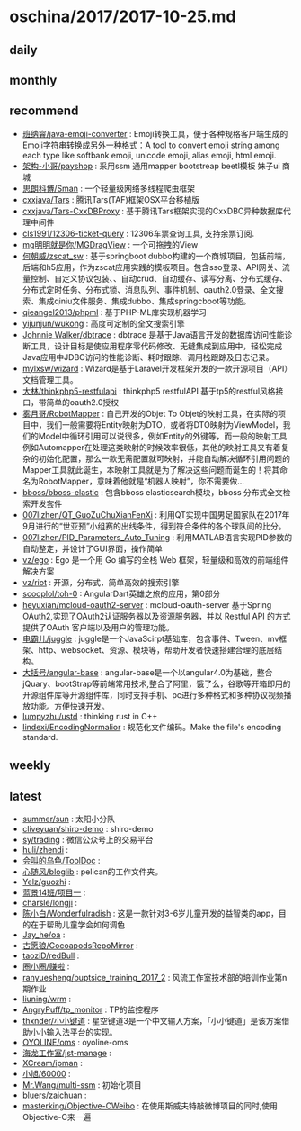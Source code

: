 # oschina/2017/2017-10-25.md



## daily



## monthly



## recommend

- [班纳睿/java-emoji-converter](http://git.oschina.net/binary/java-emoji-converter) : Emoji转换工具，便于各种规格客户端生成的Emoji字符串转换成另外一种格式：A tool to convert emoji string among each type like softbank emoji, unicode emoji, alias emoji, html emoji.
- [架构-小哥/payshop](http://git.oschina.net/JiaGou-XiaoGe/payshop) : 采用ssm 通用mapper bootstreap beetl模板 妹子ui 商城
- [思朗科博/Sman](http://git.oschina.net/slkb/Sman) : 一个轻量级网络多线程爬虫框架
- [cxxjava/Tars](http://git.oschina.net/cxxjava/Tars) : 腾讯Tars(TAF)框架OSX平台移植版
- [cxxjava/Tars-CxxDBProxy](http://git.oschina.net/cxxjava/Tars-CxxDBProxy) : 基于腾讯Tars框架实现的CxxDBC异种数据库代理中间件
- [cls1991/12306-ticket-query](http://git.oschina.net/cls1991/12306-ticket-query) : 12306车票查询工具, 支持余票订阅.
- [mg明明就是你/MGDragView](http://git.oschina.net/mg13750525922/MGDragView) : 一个可拖拽的View
- [何朝威/zscat_sw](http://git.oschina.net/redwei/zscat_sw) : 基于springboot dubbo构建的一个商城项目，包括前端，后端和h5应用，作为zscat应用实践的模板项目。包含sso登录、API网关、流量控制、自定义协议包装、、自动crud、自动缓存、读写分离、分布式缓存、分布式定时任务、分布式锁、消息队列、事件机制、oauth2.0登录、全文搜索、集成qiniu文件服务、集成dubbo、集成springcboot等功能。
- [qieangel2013/phpml](http://git.oschina.net/qieangel2013/phpml) : 基于PHP-ML库实现机器学习
- [yijunjun/wukong](http://git.oschina.net/yijunjun/wukong) : 高度可定制的全文搜索引擎
- [Johnnie Walker/dbtrace](http://git.oschina.net/johnnie_walker/dbtrace) : dbtrace 是基于Java语言开发的数据库访问性能诊断工具，设计目标是使应用程序零代码修改、无缝集成到应用中，轻松完成Java应用中JDBC访问的性能诊断、耗时跟踪、调用栈跟踪及日志记录。
- [mylxsw/wizard](http://git.oschina.net/orionis/wizard) : Wizard是基于Laravel开发框架开发的一款开源项目（API）文档管理工具。
- [大林/thinkphp5-restfulapi](http://git.oschina.net/leslin/thinkphp5-restfulapi) : thinkphp5 restfulAPI 基于tp5的restful风格接口，带简单的oauth2.0授权
- [雾月哥/RobotMapper](http://git.oschina.net/wuyuege/RobotMapper) : 自己开发的Objet To Objet的映射工具，在实际的项目中，我们一般需要将Entity映射为DTO，或者将DTO映射为ViewModel，我们的Model中循环引用可以说很多，例如Entity的外键等，而一般的映射工具例如Automapper在处理这类映射的时候效率很低，其他的映射工具又有着复杂的初始化配置，那么一款无需配置就可映射，并能自动解决循环引用问题的Mapper工具就此诞生，本映射工具就是为了解决这些问题而诞生的！将其命名为RobotMapper，意味着他就是“机器人映射”，你不需要做...
- [bboss/bboss-elastic](http://git.oschina.net/bboss/bboss-elastic) : 包含bboss elasticsearch模块，bboss 分布式全文检索开发套件
- [007lizhen/QT_GuoZuChuXianFenXi](http://git.oschina.net/git-lizhen/QT_GuoZuChuXianFenXi) : 利用QT实现中国男足国家队在2017年9月进行的“世亚预”小组赛的出线条件，得到符合条件的各个球队间的比分。
- [007lizhen/PID_Parameters_Auto_Tuning](http://git.oschina.net/git-lizhen/PID_Parameters_Auto_Tuning) : 利用MATLAB语言实现PID参数的自动整定，并设计了GUI界面，操作简单
- [vz/ego](http://git.oschina.net/veni0/ego) : Ego 是一个用 Go 编写的全栈 Web 框架，轻量级和高效的前端组件解决方案
- [vz/riot](http://git.oschina.net/veni0/riot) : 开源，分布式，简单高效的搜索引擎
- [scooplol/toh-0](http://git.oschina.net/scooplolwiki/toh-0) : AngularDart英雄之旅的应用，第0部分
- [heyuxian/mcloud-oauth2-server](http://git.oschina.net/black-c/mcloud-oauth-server) : mcloud-oauth-server 基于Spring OAuth2,实现了OAuth2认证服务器以及资源服务器，并以 Restful API 的方式提供了OAuth 客户端以及用户的管理功能。
- [电霸儿/juggle](http://git.oschina.net/dianbaer/basic) : juggle是一个JavaScirpt基础库，包含事件、Tween、mv框架、http、websocket、资源、模块等，帮助开发者快速搭建合理的底层结构。
- [大括号/angular-base](http://git.oschina.net/lovepeng/angluar-base) : angular-base是一个以angular4.0为基础，整合jQuary、bootStrap等前端常用技术,整合了阿里，饿了么，谷歌等开箱即用的开源组件库等开源组件库，同时支持手机、pc进行多种格式和多种协议视频播放功能。方便快速开发。
- [lumpyzhu/ustd](http://git.oschina.net/lumpyzhu/ustd) : thinking rust in C++
- [lindexi/EncodingNormalior](http://git.oschina.net/lindexi/EncodingNormalior) : 规范化文件编码。Make the file's encoding standard.


## weekly



## latest

- [summer/sun](http://git.oschina.net/ZK350746702/sun) : 太阳小分队
- [cliveyuan/shiro-demo](http://git.oschina.net/cliveyuan/shiro-demo) : shiro-demo
- [sy/trading](http://git.oschina.net/shanyou6/trading) : 微信公众号上的交易平台
- [huli/zhendi](http://git.oschina.net/alaye/zhendi) : 
- [会叫的乌龟/ToolDoc](http://git.oschina.net/strongduck/ToolDoc) : 
- [心随风/bloglib](http://git.oschina.net/panhaoyu/bloglib) : pelican的工作文件夹。
- [Yelz/guozhi](http://git.oschina.net/qyzyh/guozhi) : 
- [蓝景14班/项目一](http://git.oschina.net/bluej14/XiangMuYi) : 
- [charsle/longji](http://git.oschina.net/charsle/longji) : 
- [陈小白/Wonderfulradish](http://git.oschina.net/lovestarrys/Wonderfulradish) : 这是一款针对3-6岁儿童开发的益智类的app，目的在于帮助儿童学会如何调色
- [Jay_he/oa](http://git.oschina.net/Jay_he/oa) : 
- [古愿狼/CocoapodsRepoMirror](http://git.oschina.net/moshiwu/CocoapodsRepoMirror) : 
- [taoziD/redBull](http://git.oschina.net/taoziD/redBull) : 
- [圈小圈/赚啦](http://git.oschina.net/Clovis/ZhuanLa) : 
- [ranyuesheng/buptsice_training_2017_2](http://git.oschina.net/ranyuesheng/buptsice_training_2017_2) : 风流工作室技术部的培训作业第n期作业
- [liuning/wrm](http://git.oschina.net/Ad578596226/wrm) : 
- [AngryPuff/tp_monitor](http://git.oschina.net/dragonpuff/tp_monitor) : TP的监控程序
- [thxnder/小小键道](http://git.oschina.net/thxnder/xxjd) : 星空键道3是一个中文输入方案，「小小键道」是该方案借助小小输入法平台的实现。
- [OYOLINE/oms](http://git.oschina.net/oyoline/oms) : oyoline-oms
- [海龙工作室/jst-manage](http://git.oschina.net/ningqu/jst-manage) : 
- [XCream/ipman](http://git.oschina.net/milian/ipman) : 
- [小旭/60000](http://git.oschina.net/guoxubadao/60000) : 
- [Mr.Wang/multi-ssm](http://git.oschina.net/nelucifer/multi-ssm) : 初始化项目
- [bluers/zaichuan](http://git.oschina.net/bluers/zaichuan) : 
- [masterking/Objective-CWeibo](http://git.oschina.net/maskerKing/Objective-CWeibo) : 在使用斯威夫特敲微博项目的同时,使用Objective-C来一遍